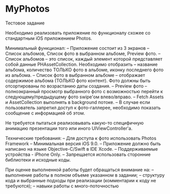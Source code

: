 # MyPhotos

Тестовое задание
 
Необходимо реализовать приложение по функционалу схожее со стандартным iOS приложением Photos.
 
Минимальный функционал:
– Приложение состоит из 3 экранов – Список альбомов, Список фото в выбранном альбоме, Preview фото.
– Список альбомов – это список, каждый элемент которой представляет собой данные PHAssetCollection. Необходимо отобразить – название альбома, количество ТОЛЬКО фото в альбоме, иконку последнего фото из альбома.
– Список фото в выбранном альбоме – отображает содержимое альбома (ТОЛЬКО фото контент). Фото должны быть отсортированы по возрастанию даты создания.
– Preview фото – полноэкранный просмотр выбранного фото с возможностью перейти к следующему/предыдущему фото swipe'ом влево/вправо.
– Fetch Assets и AssetCollection выполнять в background потоке.
– В случае если пользователь запретил доступ к фото-галлерее, необходимо показать сообщение с информацией об этом.
 
Не требуется пытаться реализовывать какую-то специфичную анимацию презентации того или иного UIViewController'а.
 
Технические требования:
– Для доступа к фото использовать Photos Framework
– Минимальная версия iOS 9.0.
– Приложение должно быть написано на языке Objective-C/Swift в IDE Xcode.
– Поддерживаемые устройства - iPhone Only.
– Запрещается использовать сторонние библиотеки и исходные коды.
 
При оценке выполненной работы будет обращаться внимание на:
– выполнение работы в полном объеме указанном в задании;
– структуру кода и выбранные подходы при реализации (комментарии к коду не требуются);
– навыки работы с много-поточностью
